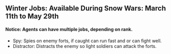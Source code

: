 ## Winter Jobs: Available During Snow Wars: March 11th to May 29th
#### Notice: Agents can have multiple jobs, depending on rank.
- Spy: Spies on enemy forts, if caught can run fast and or can fight well.
- Distractor: Distracts the enemy so light soldiers can attack the forts.
